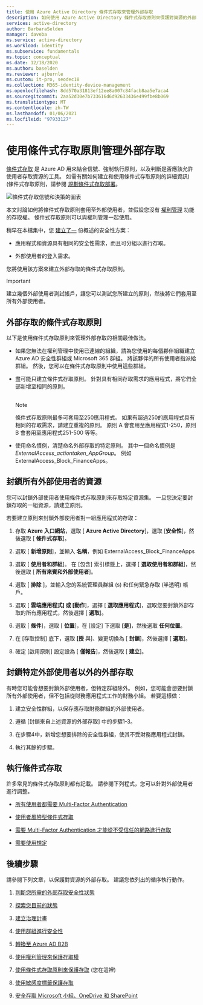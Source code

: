 ```yaml
---
title: 使用 Azure Active Directory 條件式存取來管理外部存取
description: 如何使用 Azure Active Directory 條件式存取原則來保護對資源的外部存取。
services: active-directory
author: BarbaraSelden
manager: daveba
ms.service: active-directory
ms.workload: identity
ms.subservice: fundamentals
ms.topic: conceptual
ms.date: 12/18/2020
ms.author: baselden
ms.reviewer: ajburnle
ms.custom: it-pro, seodec18
ms.collection: M365-identity-device-management
ms.openlocfilehash: 8dd570a31813ef12ee8a007c84facb8aa5e7aca4
ms.sourcegitcommit: 2aa52d30e7b733616d6d92633436e499fbe8b069
ms.translationtype: MT
ms.contentlocale: zh-TW
ms.lasthandoff: 01/06/2021
ms.locfileid: "97933127"
---
```

# <a name="manage-external-access-with-conditional-access-policies"></a>使用條件式存取原則管理外部存取 

[條件式存取](../conditional-access/overview.md) 是 Azure AD 用來結合信號、強制執行原則，以及判斷是否應該允許使用者存取資源的工具。 如需有關如何建立和使用條件式存取原則的詳細資訊)  (條件式存取原則，請參閱 [規劃條件式存取部署](../conditional-access/plan-conditional-access.md)。 

![條件式存取信號和決策的圖表](media/secure-external-access//7-conditional-access-signals.png)



本文討論如何將條件式存取原則套用至外部使用者，並假設您沒有 [權利管理](../governance/entitlement-management-overview.md) 功能的存取權。 條件式存取原則可以與權利管理一起使用。

稍早在本檔集中，您 [建立了一](3-secure-access-plan.md) 份概述的安全性方案：

* 應用程式和資源具有相同的安全性需求，而且可分組以進行存取。

* 外部使用者的登入需求。

您將使用該方案來建立外部存取的條件式存取原則。 

> [!IMPORTANT]
> 建立幾個外部使用者測試帳戶，讓您可以測試您所建立的原則，然後將它們套用至所有外部使用者。

## <a name="conditional-access-policies-for-external-access"></a>外部存取的條件式存取原則

以下是使用條件式存取原則來管理外部存取的相關最佳做法。

* 如果您無法在權利管理中使用已連線的組織，請為您使用的每個夥伴組織建立 Azure AD 安全性群組或 Microsoft 365 群組。 將該夥伴的所有使用者指派給群組。 然後，您可以在條件式存取原則中使用這些群組。

* 盡可能只建立條件式存取原則。 針對具有相同存取需求的應用程式，將它們全部新增至相同的原則。  
‎ 
   > [!NOTE]
   > 條件式存取原則最多可套用至250應用程式。 如果有超過250的應用程式具有相同的存取需求，請建立重複的原則。 原則 A 會套用至應用程式1-250，原則 B 會套用至應用程式251-500 等等。

* 使用命名慣例，清楚命名外部存取的特定原則。 其中一個命名慣例是 *ExternalAccess_actiontaken_AppGroup*。 例如 ExternalAccess_Block_FinanceApps。

## <a name="block-all-external-users-from-resources"></a>封鎖所有外部使用者的資源

您可以封鎖外部使用者使用條件式存取原則來存取特定資源集。 一旦您決定要封鎖存取的一組資源，請建立原則。

若要建立原則來封鎖外部使用者對一組應用程式的存取：

1. 存取 **Azure 入口網站**，選取 [ **Azure Active Directory**]，選取 [**安全性**]，然後選取 [ **條件式存取**]。

2. 選取 [ **新增原則**]，並輸入 **名稱**，例如 ExternalAccess_Block_FinanceApps

3. 選取 [ **使用者和群組**]。 在 [包含] 索引標籤上，選擇 [ **選取使用者和群組**]，然後選取 [ **所有來賓和外部使用者**]。 

4. 選取 [ **排除** ]，並輸入您的系統管理員群組 (s) 和任何緊急存取 (半透明) 帳戶。

5. 選取 [ **雲端應用程式] 或 [動作**]，選擇 [ **選取應用程式**]，選取您要封鎖外部存取的所有應用程式，然後選擇 [ **選取**]。

6. 選取 [ **條件**]，選取 [ **位置**]，在 [設定] 下選取 **[是]**，然後選取 **任何位置**。

7. 在 [存取控制] 底下，選取 **[授** 與]、變更切換為 [ **封鎖**]，然後選擇 [ **選取**]。

8. 確定 [啟用原則] 設定設為 [ **僅報告**]，然後選取 [ **建立**]。

## <a name="block-external-access-to-all-except-specific-external-users"></a>封鎖特定外部使用者以外的外部存取

有時您可能會想要封鎖外部使用者，但特定群組除外。 例如，您可能會想要封鎖所有外部使用者，但不包括從財務應用程式工作的財務小組。 若要這樣做：

1. 建立安全性群組，以保存應存取財務群組的外部使用者。

2. 遵循 [封鎖來自上述資源的外部存取] 中的步驟1-3。

3. 在步驟4中，新增您想要排除的安全性群組，使其不受財務應用程式封鎖。

4. 執行其餘的步驟。

## <a name="implement-conditional-access"></a>執行條件式存取

許多常見的條件式存取原則都有記載。 請參閱下列程式，您可以針對外部使用者進行調整。

* [所有使用者都需要 Multi-Factor Authentication](../conditional-access/howto-conditional-access-policy-all-users-mfa.md)

* [使用者風險型條件式存取](../conditional-access/howto-conditional-access-policy-risk-user.md)

* [需要 Multi-Factor Authentication 才能從不受信任的網路進行存取](../conditional-access/untrusted-networks.md) 

* [需要使用規定](../conditional-access/terms-of-use.md)

## <a name="next-steps"></a>後續步驟

請參閱下列文章，以保護對資源的外部存取。 建議您依列出的循序執行動作。

1. [判斷您所需的外部存取安全性狀態](1-secure-access-posture.md)

2. [探索您目前的狀態](2-secure-access-current-state.md)

3. [建立治理計畫](3-secure-access-plan.md)

4. [使用群組進行安全性](4-secure-access-groups.md)

5. [轉換至 Azure AD B2B](5-secure-access-b2b.md)

6. [使用權利管理來保護存取權](6-secure-access-entitlement-managment.md)

7. [使用條件式存取原則來保護存取](7-secure-access-conditional-access.md) (您在這裡) 

8. [使用敏感度標籤保護存取](8-secure-access-sensitivity-labels.md)

9. [安全存取 Microsoft 小組、OneDrive 和 SharePoint](9-secure-access-teams-sharepoint.md)
